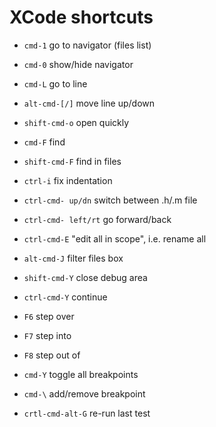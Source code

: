 XCode shortcuts
==========================

- `cmd-1`         go to navigator (files list)
- `cmd-0`         show/hide navigator 
- `cmd-L`         go to line 
- `alt-cmd-[/]`   move line up/down
- `shift-cmd-o`   open quickly
- `cmd-F`         find
- `shift-cmd-F`   find in files
- `ctrl-i`        fix indentation

- `ctrl-cmd- up/dn`    switch between .h/.m file
- `ctrl-cmd- left/rt`  go forward/back
- `ctrl-cmd-E`      "edit all in scope", i.e. rename all


- `alt-cmd-J`     filter files box

- `shift-cmd-Y`   close debug area
- `ctrl-cmd-Y`    continue
- `F6`            step over
- `F7`            step into
- `F8`            step out of

- `cmd-Y`         toggle all breakpoints
- `cmd-\`         add/remove breakpoint

- `crtl-cmd-alt-G`	     re-run last test
